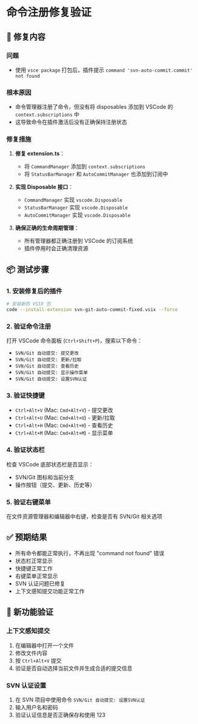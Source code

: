 # 命令注册修复验证

## 🔧 修复内容

### 问题
- 使用 `vsce package` 打包后，插件提示 `command 'svn-auto-commit.commit' not found`

### 根本原因
- 命令管理器注册了命令，但没有将 disposables 添加到 VSCode 的 `context.subscriptions` 中
- 这导致命令在插件激活后没有正确保持注册状态

### 修复措施

1. **修复 extension.ts**：
   - 将 `CommandManager` 添加到 `context.subscriptions`
   - 将 `StatusBarManager` 和 `AutoCommitManager` 也添加到订阅中

2. **实现 Disposable 接口**：
   - `CommandManager` 实现 `vscode.Disposable`
   - `StatusBarManager` 实现 `vscode.Disposable`  
   - `AutoCommitManager` 实现 `vscode.Disposable`

3. **确保正确的生命周期管理**：
   - 所有管理器都正确注册到 VSCode 的订阅系统
   - 插件停用时会正确清理资源

## 📦 测试步骤

### 1. 安装修复后的插件
```bash
# 安装新的 VSIX 包
code --install-extension svn-git-auto-commit-fixed.vsix --force
```

### 2. 验证命令注册
打开 VSCode 命令面板 (`Ctrl+Shift+P`)，搜索以下命令：
- `SVN/Git 自动提交: 提交更改`
- `SVN/Git 自动提交: 更新/拉取`
- `SVN/Git 自动提交: 查看历史`
- `SVN/Git 自动提交: 显示操作菜单`
- `SVN/Git 自动提交: 设置SVN认证`

### 3. 验证快捷键
- `Ctrl+Alt+V` (Mac: `Cmd+Alt+V`) - 提交更改
- `Ctrl+Alt+U` (Mac: `Cmd+Alt+U`) - 更新/拉取
- `Ctrl+Alt+H` (Mac: `Cmd+Alt+H`) - 查看历史
- `Ctrl+Alt+M` (Mac: `Cmd+Alt+M`) - 显示菜单

### 4. 验证状态栏
检查 VSCode 底部状态栏是否显示：
- SVN/Git 图标和当前分支
- 操作按钮（提交、更新、历史等）

### 5. 验证右键菜单
在文件资源管理器和编辑器中右键，检查是否有 SVN/Git 相关选项

## ✅ 预期结果

- 所有命令都能正常执行，不再出现 "command not found" 错误
- 状态栏正常显示
- 快捷键正常工作
- 右键菜单正常显示
- SVN 认证问题已修复
- 上下文感知提交功能正常工作

## 🚀 新功能验证

### 上下文感知提交
1. 在编辑器中打开一个文件
2. 修改文件内容
3. 按 `Ctrl+Alt+V` 提交
4. 验证是否自动选择当前文件并生成合适的提交信息

### SVN 认证设置
1. 在 SVN 项目中使用命令 `SVN/Git 自动提交: 设置SVN认证`
2. 输入用户名和密码
3. 验证认证信息是否正确保存和使用
123